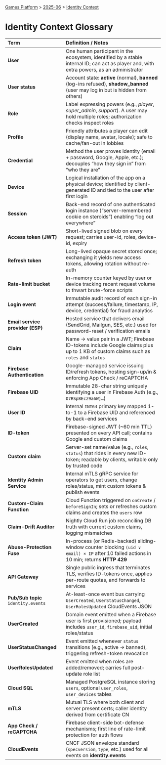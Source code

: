 
[Games Platform](..\..\..\Games%20Platform.md) > [2025-06](..\..\2025-06.md) > [Identity Context](..\Identity%20Context.md)

# Identity Context Glossary

|  **Term**                           |  **Definition / Notes**                                                                                                                   |
|:------------------------------------|:------------------------------------------------------------------------------------------------------------------------------------------|
| **User**                            | One human participant in the ecosystem, identified by a stable internal ID; can act as player and, with extra powers, as an administrator |
| **User status**                     | Account state: **active** (normal), **banned** (log-ins refused), **shadow\_banned** (user may log in but is hidden from others)          |
| **Role**                            | Label expressing powers (e.g., *player*, *super\_admin*, *support*). A user may hold multiple roles; authorization checks inspect roles   |
| **Profile**                         | Friendly attributes a player can edit (display name, avatar, locale); safe to cache/fan-out in lobbies                                    |
| **Credential**                      | Method the user proves identity (email + password, Google, Apple, etc.); decouples “how they sign in” from “who they are”                 |
| **Device**                          | Logical installation of the app on a physical device; identified by client-generated ID and tied to the user after first login            |
| **Session**                         | Back-end record of one authenticated login instance (“server-remembered cookie on steroids”) enabling “log out everywhere”                |
| **Access token (JWT)**              | Short-lived signed blob on every request; carries user-id, roles, device-id, expiry                                                       |
| **Refresh token**                   | Long-lived opaque secret stored once; exchanging it yields new access tokens, allowing rotation without re-auth                           |
| **Rate-limit bucket**               | In-memory counter keyed by user or device tracking recent request volume to thwart brute-force scripts                                    |
| **Login event**                     | Immutable audit record of each sign-in attempt (success/failure, timestamp, IP, device, credential) for fraud analytics                   |
| **Email service provider (ESP)**    | Hosted service that delivers email (SendGrid, Mailgun, SES, etc.) used for password-reset / verification emails                           |
| **Claim**                           | Name → value pair in a JWT; Firebase ID-tokens include Google claims plus up to 1 KB of custom claims such as `roles` and `status`        |
| **Firebase Authentication**         | Google-managed service issuing ID/refresh tokens, hosting sign-up/in & enforcing App Check / reCAPTCHA                                    |
| **Firebase UID**                    | Immutable 28-char string uniquely identifying a user in Firebase Auth (e.g., `O7RSp8Ecz9a6Wj…`)                                           |
| **User ID**                         | Internal `INT64` primary key mapped 1-to-1 to a Firebase UID and referenced by back-end services                                          |
| **ID-token**                        | Firebase-signed JWT (~60 min TTL) presented on every API call; contains Google and custom claims                                          |
| **Custom claim**                    | Server-set name/value (e.g., `roles`, `status`) that rides in every new ID-token; readable by clients, writable only by trusted code      |
| **Identity Admin Service**          | Internal mTLS gRPC service for operators to get users, change roles/status, mint custom tokens & publish events                           |
| **Custom-Claim Function**           | Cloud Function triggered on `onCreate` / `beforeSignIn`; sets or refreshes custom claims and creates the `users` row                      |
| **Claim-Drift Auditor**             | Nightly Cloud Run job reconciling DB truth with current custom claims, logging mismatches                                                 |
| **Abuse-Protection Fuse**           | In-process (or Redis-backed) sliding-window counter blocking `(uid ∨ email) × IP` after 10 failed actions in 10 min; returns **HTTP 429** |
| **API Gateway**                     | Single public ingress that terminates TLS, verifies ID-tokens once, applies per-route quotas, and forwards to services                    |
| **Pub/Sub topic** `identity.events` | At-least-once event bus carrying `UserCreated`, `UserStatusChanged`, `UserRolesUpdated` CloudEvents JSON                                  |
| **UserCreated**                     | Domain event emitted when a Firebase user is first provisioned; payload includes `user_id`, `firebase_uid`, initial roles/status          |
| **UserStatusChanged**               | Event emitted whenever `status` transitions (e.g., active → banned), triggering refresh-token revocation                                  |
| **UserRolesUpdated**                | Event emitted when roles are added/removed; carries full post-update role list                                                            |
| **Cloud SQL**                       | Managed PostgreSQL instance storing `users`, optional `user_roles`, `user_devices` tables                                                 |
| **mTLS**                            | Mutual TLS where both client and server present certs; caller identity derived from certificate CN                                        |
| **App Check / reCAPTCHA**           | Firebase client-side bot-defense mechanisms; first line of rate-limit protection for auth flows                                           |
| **CloudEvents**                     | CNCF JSON envelope standard (`specversion`, `type`, etc.) used for all events on **identity.events**                                      |

